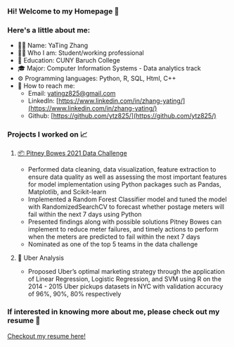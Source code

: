### Hi! Welcome to my Homepage 👋

### Here's a little about me:

- 🙋‍♀️  Name: YaTing Zhang
- 👩‍💻  Who I am: Student/working professional
- 🏫  Education: CUNY Baruch College
- 🎓  Major: Computer Information Systems - Data analytics track
- ⚙️  Programming languages: Python, R, SQL, Html, C++
- 📣  How to reach me:
  - Email: yatingz825@gmail.com
  - LinkedIn: [https://www.linkedin.com/in/zhang-yating/](https://www.linkedin.com/in/zhang-yating/)
  - Github: [https://github.com/ytz825/](https://github.com/ytz825/)

### Projects I worked on 📈
1. [📦 Pitney Bowes 2021 Data Challenge](https://github.com/ytz825/Pitney-Bowes-Data-Challenge)
    - Performed data cleaning, data visualization, feature extraction to ensure data quality as well as assessing the most important features for model implementation using Python packages such as Pandas, Matplotlib, and Scikit-learn
    - Implemented a Random Forest Classifier model and tuned the model with RandomizedSearchCV to forecast whether postage meters will fail within the next 7 days using Python
    - Presented findings along with possible solutions Pitney Bowes can implement to reduce meter failures, and timely actions to perform when the meters are predicted to fail within the next 7 days
    - Nominated as one of the top 5 teams in the data challenge

2. 🚕 Uber Analysis
    - Proposed Uber’s optimal marketing strategy through the application of Linear Regression, Logistic Regression, and SVM using R on the 2014 - 2015 Uber pickups datasets in NYC with validation accuracy of 96%, 90%, 80% respectively

### If interested in knowing more about me, please check out my resume 📂
[Checkout my resume here!](https://docs.google.com/document/d/1V6AEPuPj4X0MUa4kaNbzIsLw2qmnK_0aankrb3q2DFk/edit?usp=sharing)




